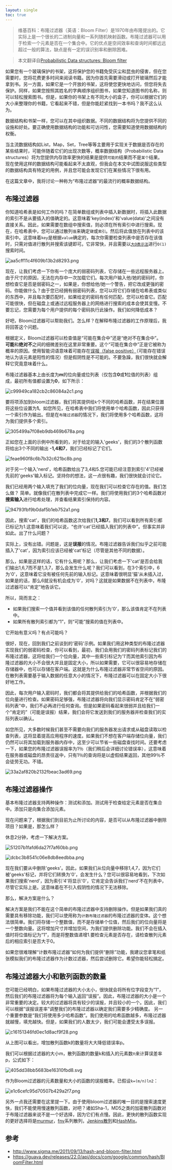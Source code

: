 ```yaml
---
layout: single
toc: true
---
```


> 维基百科：布隆过滤器（英语：Bloom Filter）是1970年由布隆提出的。它实际上是一个很长的二进制向量和一系列随机映射函数。布隆过滤器可以用于检索一个元素是否在一个集合中。它的优点是空间效率和查询时间都远远超过一般的算法，缺点是有一定的误识别率和删除困难。

> 本文翻译自[Probabilistic Data structures: Bloom filter](https://hackernoon.com/probabilistic-data-structures-bloom-filter-5374112a7832)

如果您有一个玻璃保护的书架，这将保护您的书籍免受灰尘和昆虫的侵害，但在您需要时，您将花费更多时间来阅读书籍。因为你首先需要滑动或打开玻璃然后才能拿到书。另一方面，如果它是一个开放的书架，这将使您更快地访问，但您将失去保护。同样，如果您按照其姓名的字典顺序组织图书，如果您知道图书的名称，则可以轻松搜索图书。但是，如果你的书架上有不同大小的盒子，你可以根据它们的大小来整理你的书籍，它看起来不错，但是你能赶紧找到一本书吗？我不这么认为。

数据结构和书架一样，您可以在其中组织数据。不同的数据结构将为您提供不同的设施和好处。要正确使用数据结构的功能和可访问性，您需要知道使用数据结构的权衡。

当主流数据结构如List，Map，Set，Tree等等主要用于实现关于数据是否存在的某些结果时，可能伴随着它们的出现次数等，概率数据结构（Probabilistic Data structures）将为您提供内存效率更快的结果是提供`可能的`结果而不是`某个`结果。现在使用这样的数据结构可能看起来不太直观，但我会在本文中试图说服这些类型的数据结构具有特定的用例，并且您可能会发现它们在某些情况下很有用。

在这篇文章中，我将讨论一种称为“布隆过滤器”的最流行的概率数据结构。

## 布隆过滤器

你知道哈希表是如何工作的吗？在简单数组或列表中插入新数据时，将插入此数据的索引不是从要插入的值确定的。这意味着'key(index)'和'value(data)'之间没有直接关系。因此，如果需要在数组中搜索值，则必须在所有索引中进行搜索。现在，在哈希表中，您可以通过散列`值`来确定`键`或`索引`。然后将此值放在列表中的该索引中。这意味着`key`是根据`value`确定的，每次你需要检查列表中是否存在该值时，只需对值进行散列并搜索该键即可。它非常快，并且需要以[`大O表示法`](https://en.wikipedia.org/wiki/Big_O_notation)进行`O(1)`搜索时间。

![aa5cff11c4f609b13b2d8293.png](/assets/img/aa5cff11c4f609b13b2d8293.png)

现在，让我们考虑一下你有一个庞大的弱密码列表，它存储在一些远程服务器上。由于尺寸的原因，无法在内存中一次加载它们。每次用户输入他/她的密码时，你想检查它是否是弱密码之一，如果是，你想给他/她一个警告，把它改成更强的密码。你能做什么？由于您已经拥有弱密码列表，您可以将它们存储在哈希表或类似的东西中，并且每次要匹配时，如果给定的密码有任何匹配，您可以检查它。匹配可能很快，但在磁盘上或通过远程服务器上的网络进行搜索的成本会使其变慢。不要忘记，您需要为每个用户提供的每个密码执行此操作。我们如何降低成本？

好吧，Bloom过滤器可以帮助我们。怎么样？在解释布隆过滤器的工作原理后，我将回答这个问题。

根据定义，Bloom过滤器可以检查值是“可能在集合中”还是“绝对不在集合中”。 **可能**和**绝对不**之间的细微差别在这里非常重要。这个“可能在集合中”正是它被称为概率的原因。使用智能词语意味着可能存在[误报（false positive）](https://en.wikipedia.org/wiki/False_positives_and_false_negatives)（可能存在错误地认为该元素是阳性的情况）但是假阴性是不可能的。不要急躁，我们很快就会解释它究竟意味着什么。

布隆过滤器基本上由长度为**m**的位向量或位列表（仅包含**0**或**1**位值的列表）组成，最初所有值都设置为**0**，如下所示：

![c99949ca182cb2c86084a2c1.png](/assets/img/c99949ca182cb2c86084a2c1.png)

要将项添加到bloom过滤器，我们将其提供给`k`个不同的哈希函数，并在结果位置将这些位设置为**1**。如您所见，在哈希表中我们将使用单个哈希函数，因此只获得一个索引作为输出。但是在`布隆过滤器`的情况下，我们将使用多个哈希函数，这将为我们提供多个索引。

![305499a7f08eb9db469b678a.png](/assets/img/305499a7f08eb9db469b678a.png)

正如您在上面的示例中所看到的，对于给定的输入'geeks'，我们的3个散列函数将给出3个不同的输出 **-1,4和7**，我们已经标记了它们。

![feae960f8c6b7b32c621bc8b.png](/assets/img/feae960f8c6b7b32c621bc8b.png)

对于另一个输入'nerd'，哈希函数给出了3,4和5.您可能已经注意到索引'4'已经被先前的'geeks'输入标记。坚持你的想法，这一点很有趣，我们很快就会讨论它。

我们已经用两个输入填充了我们的位向量，现在我们可以检查它存在的值。我们怎么做？ 简单。就像我们在散列表中完成它一样。我们将使用我们的3个哈希函数对**搜索输入**进行哈希处理，并查看结果索引保持的内容。

![94793fbf9b0daf5b1eb752a1.png](/assets/img/94793fbf9b0daf5b1eb752a1.png)

因此，搜索'cat'，我们的哈希函数这次给我们**1,3和7**。我们可以看到所有索引都已标记为1.这意味着我们可以说，“也许'cat'已经插入我们的列表中”。但事实并非如此。出了什么问题？

实际上，没有出错。问题是，这是**误报**的情况。布隆过滤器告诉我们似乎之前可能插入了'cat'，因为索引应该已经被'cat'标记（尽管是其他不同的数据）。

那么，如果是这样的话，它有什么用呢？那么，让我们考虑一下'cat'是否会给我们输出1,6,7而不是1,3,7，那么会发生什么呢？我们可以看到，在3个索引中，6为'0'，这意味着它没有被任何先前的输入标记。这意味着很明显'猫'从未插入过，如果是的话，那么6就没有机会成为'0'，对吗？这就是如果数据不在列表中，布隆过滤器可以“肯定”地告诉它。

所以，简而言之：

- 如果我们搜索一个值并看到该值的任何散列索引为'0'，那么该值肯定不在列表中。
- 如果所有散列索引都为“1”，则“可能”搜索的值在列表中。

它开始有意义吗？有点可能吗？

很好，现在，回到我们之前谈到的'密码'示例。如果我们用这种类型的布隆过滤器实现我们的弱密码检查，你可以看到，最初，我们会用我们的密码列表标记我们的布隆过滤器，这将给我们一个位向量，其中一些索引标记为'1'而其他索引因为布隆过滤器的大小不会很大并且是固定大小，所以如果需要，它可以很容易地存储在存储器中，也可以存储在客户端。这就是为什么布隆过滤器非常节省空间的原因。在散列表需要基于输入数据的任意大小的情况下，布隆过滤器可以在固定大小下很好地工作。

因此，每次用户输入密码时，我们都会将其提供给我们的哈希函数，并根据我们的位向量进行检查。如果密码足够强，布隆过滤器将向我们显示密码肯定不在“弱密码列表”中，我们不必再进行任何查询。但是如果密码看起来很弱并且给我们一个“肯定的”（可能是误报）结果，我们会将它发送到我们的服务器并检查我们的实际列表以确认。

如您所见，大多数时候我们甚至不需要向我们的服务器发出请求或从磁盘读取以检查列表，这将显着提高应用程序的速度。如果我们不想在客户端存储位向量，我们仍然可以将其加载到服务器内存中，这至少可以节省一些磁盘查找时间。还要考虑一下，如果您的布隆过滤器误报率为1％（我们稍后会详细讨论错误率），这意味着在服务器或磁盘的昂贵往返中，只有1％的查询将是以虚假结果返回，其他99％不会徒劳无功。不错。

![33a2af820b2132fbeac3ad69.png](/assets/img/33a2af820b2132fbeac3ad69.png)

## 布隆过滤器操作

基本布隆过滤器支持两种操作：测试和添加。测试用于检查给定元素是否在集合中。添加只是向集合添加元素。

现在问题来了，根据我们到目前为止所讨论的内容，是否可以从布隆过滤器中删除项目？如果是，那怎么样？

休息2分钟，考虑一下解决方案。

![51207b1fafd6da27f7af60bb.png](/assets/img/51207b1fafd6da27f7af60bb.png)

![dcbc3b8541c06e8db8eedbba.png](/assets/img/dcbc3b8541c06e8db8eedbba.png)

现在我们要从中删除'geeks'。因此，如果我们从位向量中移除1,4,7，因为它们被'geeks'标记，并将它们转换为'0'，会发生什么？您可以很容易地看到，下次如果我们搜索'nerd'，因为索引'4'将显示'0'，它肯定会告诉我们'nerd'不在列表中，尽管它实际上是。这意味着在不引入假阴性的情况下无法移除。

那么，解决方案是什么？

解决方案是我们不能在这个简单的布隆过滤器中支持删除操作。但是如果我们真的需要具有移除功能，我们可以使用称为`计数布隆过滤器`的布隆过滤器的变体。这个想法很简单。我们将存储一个整数值，而不是存储单个位值，然后我们的位向量将是一个整数向量。这将增加尺寸并增加空间，为我们提供删除功能。我们不会在插入值时将位值标记为“1”，而是将整数值递增1.要检查元素是否存在，请检查散列元素后的相应索引是否大于0。

如果您很难理解“计数布隆过滤器”如何为我们提供“删除”功能，我建议您拿笔和纸张模拟我们的布隆过滤器作为计数过滤器，然后尝试删除它。希望你能轻松搞定。

## 布隆过滤器大小和散列函数的数量

您可能已经明白，如果布隆过滤器的大小太小，很快就会将所有位字段变为“1”，然后我们的布隆过滤器将为每个输入返回“误报”。因此，布隆过滤器的大小是一个非常重要的决定。较大的过滤器将具有较少的误报，并且较小的一个。因此，我们可以根据“误报误差率”调整我们的布隆过滤器以确定我们需要多少精确度。 另一个重要参数是“我们将使用多少哈希函数”。我们使用的哈希函数越多，布隆过滤器就越慢，填充越快。但是，如果我们的人数太少，我们可能会遭受太多误报。

![c16151346fd0ec1d8acf9f28.png](/assets/img/c16151346fd0ec1d8acf9f28.png)

从上图可以看出，增加散列函数k的数量将大大降低错误率p。

我们可以根据过滤器的大小m，散列函数的数量k和插入的元素数n来计算误差率p，公式如下：

![405dd38bb5683be16310fbd8.svg](/assets/img/405dd38bb5683be16310fbd8.svg)

作为Bloom过滤器的元素数量和大小的函数的误报概率。已假设`k=(m/n)ln2`：

![e1c6cefc95d70507b429a2f7.png](/assets/img/e1c6cefc95d70507b429a2f7.png)

另外一点我还需要在这里提一下。由于使用bloom过滤器的唯一目的是搜索速度更快，我们不能使用慢速散列函数，对吧？诸如Sha-1，MD5之类的加密散列函数对于布隆过滤器来说不是一个好选择，因为它们有点慢。因此，更快的散列函数实现的更好选择将是[murmur](https://sites.google.com/site/murmurhash/)，[fnv](http://isthe.com/chongo/tech/comp/fnv/)系列散列，[Jenkins散列](https://en.wikipedia.org/wiki/Jenkins_hash_function)和[HashMix](https://github.com/adobe/chromium/blob/master/chrome/browser/safe_browsing/bloom_filter.cc#L16)。

## 参考

- http://www.sigma.me/2011/09/13/hash-and-bloom-filter.html
- https://guava.dev/releases/22.0/api/docs/com/google/common/hash/BloomFilter.html
